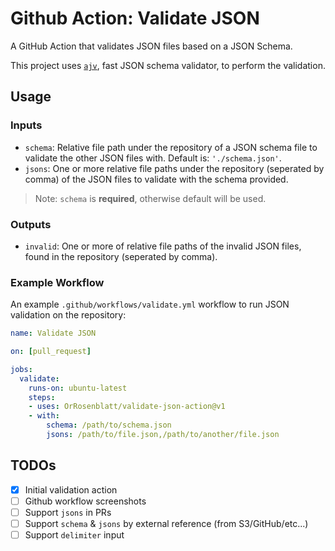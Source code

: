 # Github Action: Validate JSON
A GitHub Action that validates JSON files based on a JSON Schema.

This project uses [`ajv`](https://github.com/epoberezkin/ajv), fast JSON schema validator, to perform the validation. 

## Usage

### Inputs

- `schema`: Relative file path under the repository of a JSON schema file to validate the other JSON files with. Default is: `'./schema.json'`.
- `jsons`: One or more relative file paths under the repository (seperated by comma) of the JSON files to validate with the schema provided.

> Note: `schema` is **required**, otherwise default will be used.

### Outputs

- `invalid`: One or more of relative file paths of the invalid JSON files, found in the repository (seperated by comma).

### Example Workflow

An example `.github/workflows/validate.yml` workflow to run JSON validation on the repository: 

```yaml
name: Validate JSON

on: [pull_request]

jobs:
  validate:
    runs-on: ubuntu-latest
    steps:
    - uses: OrRosenblatt/validate-json-action@v1
    - with: 
        schema: /path/to/schema.json
        jsons: /path/to/file.json,/path/to/another/file.json
```


## TODOs

- [x] Initial validation action
- [ ] Github workflow screenshots
- [ ] Support `jsons` in PRs
- [ ] Support `schema` & `jsons` by external reference (from S3/GitHub/etc...)
- [ ] Support `delimiter` input 